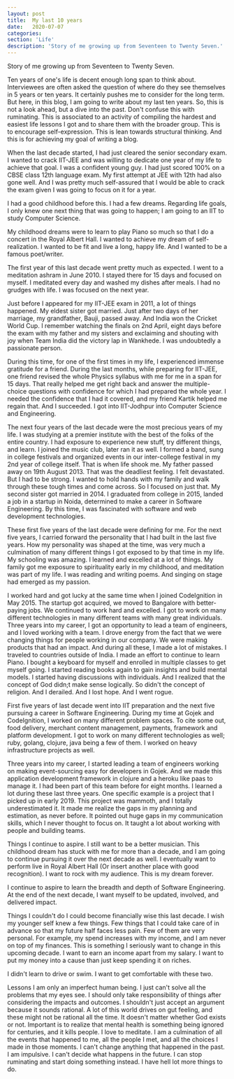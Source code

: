 ```yaml
---
layout: post
title:  My last 10 years
date:   2020-07-07
categories:
section: 'Life'
description: 'Story of me growing up from Seventeen to Twenty Seven.'
---
```


Story of me growing up from Seventeen to Twenty Seven.

Ten years of one's life is decent enough long span to think about. Interviewees are often asked the question of where do they see themselves in 5 years or ten years. It certainly pushes me to consider for the long term. But here, in this blog, I am going to write about my last ten years. So, this is not a look ahead, but a dive into the past. Don't confuse this with ruminating. This is associated to an activity of compiling the hardest and easiest life lessons I got and to share them with the broader group. This is to encourage self-expression. This is lean towards structural thinking. And this is for achieving my goal of writing a blog.

When the last decade started, I had just cleared the senior secondary exam. I wanted to crack IIT-JEE and was willing to dedicate one year of my life to achieve that goal. I was a confident young guy. I had just scored 100% on a CBSE class 12th language exam. My first attempt at JEE with 12th had also gone well. And I was pretty much self-assured that I would be able to crack the exam given I was going to focus on it for a year.

I had a good childhood before this. I had a few dreams. Regarding life goals, I only knew one next thing that was going to happen; I am going to an IIT to study Computer Science. 

My childhood dreams were to learn to play Piano so much so that I do a concert in the Royal Albert Hall. I wanted to achieve my dream of self-realization. I wanted to be fit and live a long, happy life. And I wanted to be a famous poet/writer.

The first year of this last decade went pretty much as expected. I went to a meditation ashram in June 2010. I stayed there for 15 days and focused on myself. I meditated every day and washed my dishes after meals. I had no grudges with life. I was focused on the next year.

Just before I appeared for my IIT-JEE exam in 2011, a lot of things happened. My eldest sister got married. Just after two days of her marriage, my grandfather, Bauji, passed away. And India won the Cricket World Cup. I remember watching the finals on 2nd April, eight days before the exam with my father and my sisters and exclaiming and shouting with joy when Team India did the victory lap in Wankhede. I was undoubtedly a passionate person.

During this time, for one of the first times in my life, I experienced immense gratitude for a friend. During the last months, while preparing for  IIT-JEE, one friend revised the whole Physics syllabus with me for me in a span for 15 days. That really helped me get right back and answer the multiple-choice questions with confidence for which I had prepared the whole year. I needed the confidence that I had it covered, and my friend Kartik helped me regain that. And I succeeded. I got into IIT-Jodhpur into Computer Science and Engineering.

The next four years of the last decade were the most precious years of my life. I was studying at a premier institute with the best of the folks of the entire country. I had exposure to experience new stuff, try different things, and learn. I joined the music club, later ran it as well. I formed a band, sung in college festivals and organized events in our inter-college festival in my 2nd year of college itself. That is when life shook me. My father passed away on 19th August 2013. That was the deadliest feeling. I felt devastated. But I had to be strong. I wanted to hold hands with my family and walk through these tough times and come across. So I focused on just that. My second sister got married in 2014. I graduated from college in 2015, landed a job in a startup in Noida, determined to make a career in Software Engineering. By this time, I was fascinated with software and web development technologies.

These first five years of the last decade were defining for me. For the next five years, I carried forward the personality that I had built in the last five years. How my personality was shaped at the time, was very much a culmination of many different things I got exposed to by that time in my life. My schooling was amazing. I learned and excelled at a lot of things. My family got me exposure to spirituality early in my childhood, and meditation was part of my life. I was reading and writing poems. And singing on stage had emerged as my passion.

I worked hard and got lucky at the same time when I joined CodeIgnition in May 2015. The startup got acquired, we moved to Bangalore with better-paying jobs. We continued to work hard and excelled. I got to work on many different technologies in many different teams with many great individuals. Three years into my career, I got an opportunity to lead a team of engineers, and I loved working with a team. I drove energy from the fact that we were changing things for people working in our company. We were making products that had an impact. And during all these, I made a lot of mistakes. I traveled to countries outside of India. I made an effort to continue to learn Piano. I bought a keyboard for myself and enrolled in multiple classes to get myself going. I started reading books again to gain insights and build mental models. I started having discussions with individuals. And I realized that the concept of God didn;t make sense logically. So didn't the concept of religion. And I derailed. And I lost hope. And I went rogue.

First five years of last decade went into IIT preparation and the next five pursuing a career in Software Engineering. During my time at Gojek and CodeIgnition, I worked on many different problem spaces. To cite some out, food delivery, merchant content management, payments, framework and platform development. I got to work on many different technologies as well; ruby, golang, clojure, java being a few of them. I worked on heavy infrastructure projects as well.

Three years into my career, I started leading a team of engineers working on making event-sourcing easy for developers in Gojek. And we made this application development framework in clojure and a heroku like paas to manage it. I had been part of this team before for eight months. I learned a lot during these last three years. One specific example is a project that I picked up in early 2019. This project was mammoth, and I totally underestimated it. It made me realize the gaps in my planning and estimation, as never before. It pointed out huge gaps in my communication skills, which I never thought to focus on. It taught a lot about working with people and building teams.

Things I continue to aspire.
I still want to be a better musician. This childhood dream has stuck with me for more than a decade, and I am going to continue pursuing it over the next decade as well. I eventually want to perform live in Royal Albert Hall (Or insert another place with good recognition). I want to rock with my audience. This is my dream forever.

I continue to aspire to learn the breadth and depth of Software Engineering. At the end of the next decade, I want myself to be updated, involved, and delivered impact.

Things I couldn't do
I could become financially wise this last decade. I wish my younger self knew a few things. Few things that I could take care of in advance so that my future half faces less pain. Few of them are very personal. For example, my spend increases with my income, and I am never on top of my finances. This is something I seriously want to change in this upcoming decade. I want to earn an income apart from my salary. I want to put my money into a cause than just keep spending it on riches. 

I didn't learn to drive or swim. I want to get comfortable with these two. 


Lessons
I am only an imperfect human being. I just can't solve all the problems that my eyes see. I should only take responsibility of things after considering the impacts and outcomes. I shouldn't just accept an argument because it sounds rational. A lot of this world drives on gut feeling, and these might not be rational all the time. It doesn't matter whether God exists or not. Important is to realize that mental health is something being ignored for centuries, and it kills people. I love to meditate. I am a culmination of all the events that happened to me, all the people I met, and all the choices I made in those moments. I can't change anything that happened in the past. I am impulsive. I can't decide what happens in the future. I can stop ruminating and start doing something instead. I have hell lot more things to do.

